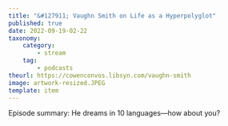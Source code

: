 ```yaml
---
title: "&#127911; Vaughn Smith on Life as a Hyperpolyglot"
published: true
date: 2022-09-19-02-22
taxonomy:
    category:
        - stream
    tag:
        - podcasts
theurl: https://cowenconvos.libsyn.com/vaughn-smith
image: artwork-resized.JPEG
template: item
---
```


Episode summary: He dreams in 10 languages&mdash;how about you?
